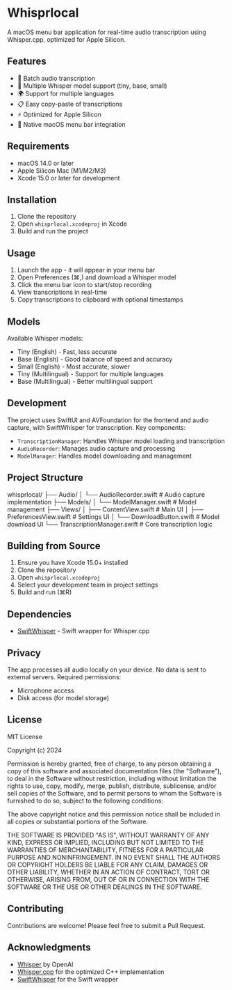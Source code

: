 # Whisprlocal

A macOS menu bar application for real-time audio transcription using Whisper.cpp, optimized for Apple Silicon.

## Features

- 🎤 Batch audio transcription
- 🔄 Multiple Whisper model support (tiny, base, small)
- 🌍 Support for multiple languages
- 📋 Easy copy-paste of transcriptions
- ⚡️ Optimized for Apple Silicon
- 🎯 Native macOS menu bar integration

## Requirements

- macOS 14.0 or later
- Apple Silicon Mac (M1/M2/M3)
- Xcode 15.0 or later for development

## Installation

1. Clone the repository
2. Open `whisprlocal.xcodeproj` in Xcode
3. Build and run the project

## Usage

1. Launch the app - it will appear in your menu bar
2. Open Preferences (⌘,) and download a Whisper model
3. Click the menu bar icon to start/stop recording
4. View transcriptions in real-time
5. Copy transcriptions to clipboard with optional timestamps

## Models

Available Whisper models:

- Tiny (English) - Fast, less accurate
- Base (English) - Good balance of speed and accuracy
- Small (English) - Most accurate, slower
- Tiny (Multilingual) - Support for multiple languages
- Base (Multilingual) - Better multilingual support

## Development

The project uses SwiftUI and AVFoundation for the frontend and audio capture, with SwiftWhisper for transcription. Key components:

- `TranscriptionManager`: Handles Whisper model loading and transcription
- `AudioRecorder`: Manages audio capture and processing
- `ModelManager`: Handles model downloading and management

## Project Structure 
whisprlocal/
├── Audio/
│   └── AudioRecorder.swift        # Audio capture implementation
├── Models/
│   └── ModelManager.swift         # Model management
├── Views/
│   ├── ContentView.swift          # Main UI
│   ├── PreferencesView.swift      # Settings UI
│   └── DownloadButton.swift       # Model download UI
└── TranscriptionManager.swift     # Core transcription logic


## Building from Source

1. Ensure you have Xcode 15.0+ installed
2. Clone the repository
3. Open `whisprlocal.xcodeproj`
4. Select your development team in project settings
5. Build and run (⌘R)

## Dependencies

- [SwiftWhisper](https://github.com/exPHAT/SwiftWhisper) - Swift wrapper for Whisper.cpp

## Privacy

The app processes all audio locally on your device. No data is sent to external servers. Required permissions:

- Microphone access
- Disk access (for model storage)

## License

MIT License

Copyright (c) 2024

Permission is hereby granted, free of charge, to any person obtaining a copy
of this software and associated documentation files (the "Software"), to deal
in the Software without restriction, including without limitation the rights
to use, copy, modify, merge, publish, distribute, sublicense, and/or sell
copies of the Software, and to permit persons to whom the Software is
furnished to do so, subject to the following conditions:

The above copyright notice and this permission notice shall be included in all
copies or substantial portions of the Software.

THE SOFTWARE IS PROVIDED "AS IS", WITHOUT WARRANTY OF ANY KIND, EXPRESS OR
IMPLIED, INCLUDING BUT NOT LIMITED TO THE WARRANTIES OF MERCHANTABILITY,
FITNESS FOR A PARTICULAR PURPOSE AND NONINFRINGEMENT. IN NO EVENT SHALL THE
AUTHORS OR COPYRIGHT HOLDERS BE LIABLE FOR ANY CLAIM, DAMAGES OR OTHER
LIABILITY, WHETHER IN AN ACTION OF CONTRACT, TORT OR OTHERWISE, ARISING FROM,
OUT OF OR IN CONNECTION WITH THE SOFTWARE OR THE USE OR OTHER DEALINGS IN THE
SOFTWARE.

## Contributing

Contributions are welcome! Please feel free to submit a Pull Request.

## Acknowledgments

- [Whisper](https://github.com/openai/whisper) by OpenAI
- [Whisper.cpp](https://github.com/ggerganov/whisper.cpp) for the optimized C++ implementation
- [SwiftWhisper](https://github.com/exPHAT/SwiftWhisper) for the Swift wrapper